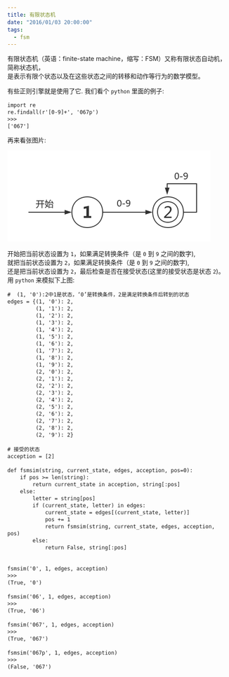 ```yaml
---
title: 有限状态机
date: "2016/01/03 20:00:00"
tags:
  - fsm
---
```


有限状态机（英语：finite-state machine，缩写：FSM）又称有限状态自动机，简称状态机，<br>
是表示有限个状态以及在这些状态之间的转移和动作等行为的数学模型。

有些正则引擎就是使用了它. 我们看个 `python` 里面的例子:

```
import re
re.findall(r'[0-9]+', '067p')
>>>
['067']
```

再来看张图片:

![fsm](./assert/fsm.png)

开始把当前状态设置为 `1`，如果满足转换条件（是 `0` 到 `9` 之间的数字),<br>
就把当前状态设置为 `2`，如果满足转换条件（是 `0` 到 `9` 之间的数字),<br>
还是把当前状态设置为 `2`，最后检查是否在接受状态(这里的接受状态是状态 `2`)。<br>
用 `python` 来模拟下上图:

```
#  (1, '0'):2中1是状态，‘0’是转换条件，2是满足转换条件后转到的状态
edges = {(1, '0'): 2,
         (1, '1'): 2,
         (1, '2'): 2,
         (1, '3'): 2,
         (1, '4'): 2,
         (1, '5'): 2,
         (1, '6'): 2,
         (1, '7'): 2,
         (1, '8'): 2,
         (1, '9'): 2,
         (2, '0'): 2,
         (2, '1'): 2,
         (2, '2'): 2,
         (2, '3'): 2,
         (2, '4'): 2,
         (2, '5'): 2,
         (2, '6'): 2,
         (2, '7'): 2,
         (2, '8'): 2,
         (2, '9'): 2}

# 接受的状态
acception = [2]

def fsmsim(string, current_state, edges, acception, pos=0):
    if pos >= len(string):
        return current_state in acception, string[:pos]
    else:
        letter = string[pos]
        if (current_state, letter) in edges:
            current_state = edges[(current_state, letter)]
            pos += 1
            return fsmsim(string, current_state, edges, acception, pos)
        else:
            return False, string[:pos]


fsmsim('0', 1, edges, acception)
>>>
(True, '0')

fsmsim('06', 1, edges, acception)
>>>
(True, '06')

fsmsim('067', 1, edges, acception)
>>>
(True, '067')

fsmsim('067p', 1, edges, acception)
>>>
(False, '067')
```
